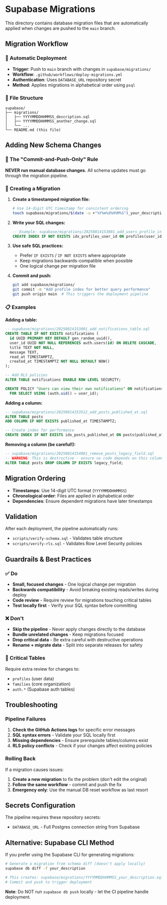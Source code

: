 # Supabase Migrations

This directory contains database migration files that are automatically applied when changes are pushed to the `main` branch.

## Migration Workflow

### 🔄 Automatic Deployment
- **Trigger**: Push to `main` branch with changes in `supabase/migrations/`
- **Workflow**: `.github/workflows/deploy-migrations.yml`
- **Authentication**: Uses `DATABASE_URL` repository secret
- **Method**: Applies migrations in alphabetical order using `psql`

### 📁 File Structure
```
supabase/
├── migrations/
│   ├── YYYYMMDDHHMMSS_description.sql
│   ├── YYYYMMDDHHMMSS_another_change.sql
│   └── ...
└── README.md (this file)
```

## Adding New Schema Changes

### 🎯 The "Commit-and-Push-Only" Rule
**NEVER run manual database changes.** All schema updates must go through the migration pipeline.

### 📝 Creating a Migration

1. **Create a timestamped migration file:**
   ```bash
   # Use 14-digit UTC timestamp for consistent ordering
   touch supabase/migrations/$(date -u +"%Y%m%d%H%M%S")_your_description.sql
   ```

2. **Write your SQL changes:**
   ```sql
   -- Example: supabase/migrations/20250814153001_add_users_profile_index.sql
   CREATE INDEX IF NOT EXISTS idx_profiles_user_id ON profiles(user_id);
   ```

3. **Use safe SQL practices:**
   - Prefer `IF EXISTS` / `IF NOT EXISTS` where appropriate
   - Keep migrations backwards-compatible when possible
   - One logical change per migration file

4. **Commit and push:**
   ```bash
   git add supabase/migrations/
   git commit -m "Add profile index for better query performance"
   git push origin main  # This triggers the deployment pipeline
   ```

### 📋 Examples

**Adding a table:**
```sql
-- supabase/migrations/20250814153001_add_notifications_table.sql
CREATE TABLE IF NOT EXISTS notifications (
  id UUID PRIMARY KEY DEFAULT gen_random_uuid(),
  user_id UUID NOT NULL REFERENCES auth.users(id) ON DELETE CASCADE,
  title TEXT NOT NULL,
  message TEXT,
  read_at TIMESTAMPTZ,
  created_at TIMESTAMPTZ NOT NULL DEFAULT NOW()
);

-- Add RLS policies
ALTER TABLE notifications ENABLE ROW LEVEL SECURITY;

CREATE POLICY "Users can view their own notifications" ON notifications
  FOR SELECT USING (auth.uid() = user_id);
```

**Adding a column:**
```sql
-- supabase/migrations/20250814153512_add_posts_published_at.sql
ALTER TABLE posts 
ADD COLUMN IF NOT EXISTS published_at TIMESTAMPTZ;

-- Create index for performance
CREATE INDEX IF NOT EXISTS idx_posts_published_at ON posts(published_at);
```

**Removing a column (be careful!):**
```sql
-- supabase/migrations/20250814154001_remove_posts_legacy_field.sql
-- WARNING: This is destructive - ensure no code depends on this column
ALTER TABLE posts DROP COLUMN IF EXISTS legacy_field;
```

## Migration Ordering

- **Timestamps**: Use 14-digit UTC format (`YYYYMMDDHHMMSS`)
- **Chronological order**: Files are applied in alphabetical order
- **Dependencies**: Ensure dependent migrations have later timestamps

## Validation

After each deployment, the pipeline automatically runs:
- `scripts/verify-schema.sql` - Validates table structure
- `scripts/verify-rls.sql` - Validates Row Level Security policies

## Guardrails & Best Practices

### ✅ Do
- **Small, focused changes** - One logical change per migration
- **Backwards compatibility** - Avoid breaking existing reads/writes during deploy
- **Code review** - Require review for migrations touching critical tables
- **Test locally first** - Verify your SQL syntax before committing

### ❌ Don't
- **Skip the pipeline** - Never apply changes directly to the database
- **Bundle unrelated changes** - Keep migrations focused
- **Drop critical data** - Be extra careful with destructive operations
- **Rename + migrate data** - Split into separate releases for safety

### 🚨 Critical Tables
Require extra review for changes to:
- `profiles` (user data)
- `families` (core organization)
- `auth.*` (Supabase auth tables)

## Troubleshooting

### Pipeline Failures
1. **Check the GitHub Actions logs** for specific error messages
2. **SQL syntax errors** - Validate your SQL locally first
3. **Missing dependencies** - Ensure prerequisite tables/columns exist
4. **RLS policy conflicts** - Check if your changes affect existing policies

### Rolling Back
If a migration causes issues:
1. **Create a new migration** to fix the problem (don't edit the original)
2. **Follow the same workflow** - commit and push the fix
3. **Emergency only**: Use the manual DB reset workflow as last resort

## Secrets Configuration

The pipeline requires these repository secrets:
- `DATABASE_URL` - Full Postgres connection string from Supabase

## Alternative: Supabase CLI Method

If you prefer using the Supabase CLI for generating migrations:

```bash
# Generate a migration from schema diff (doesn't apply locally)
supabase db diff -f your_description

# This creates: supabase/migrations/YYYYMMDDHHMMSS_your_description.sql
# Commit and push to trigger deployment
```

**Note**: Do NOT run `supabase db push` locally - let the CI pipeline handle deployment.